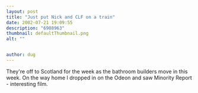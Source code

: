 ```yaml
---
layout: post
title: "Just put Nick and CLF on a train"
date: 2002-07-21 19:09:55
description: "6908963"
thumbnail: defaultThumbnail.png
alt: ""


author: dug
---
```


<p>They're off to Scotland for the week as the bathroom builders move in this week. On the way home I dropped in on the Odeon and saw Minority Report - interesting film.</p>

